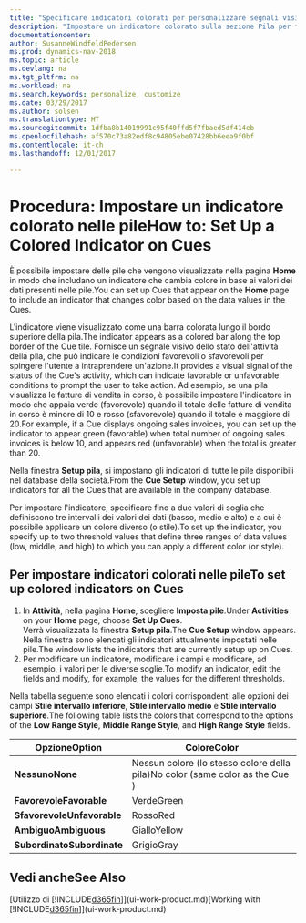 ```yaml
---
title: "Specificare indicatori colorati per personalizzare segnali visivi sull'attività di una pila"
description: "Impostare un indicatore colorato sulla sezione Pila per fornire un segnale visivo per personalizzato per l'attività di una pila."
documentationcenter: 
author: SusanneWindfeldPedersen
ms.prod: dynamics-nav-2018
ms.topic: article
ms.devlang: na
ms.tgt_pltfrm: na
ms.workload: na
ms.search.keywords: personalize, customize
ms.date: 03/29/2017
ms.author: solsen
ms.translationtype: HT
ms.sourcegitcommit: 1dfba8b14019991c95f40ffd5f7fbaed5df414eb
ms.openlocfilehash: af570c73a82edf8c94805ebe07428bb6eea9f0bf
ms.contentlocale: it-ch
ms.lasthandoff: 12/01/2017

---
```

# <a name="how-to-set-up-a-colored-indicator-on-cues"></a><span data-ttu-id="de513-103">Procedura: Impostare un indicatore colorato nelle pile</span><span class="sxs-lookup"><span data-stu-id="de513-103">How to: Set Up a Colored Indicator on Cues</span></span>
<span data-ttu-id="de513-104">È possibile impostare delle pile che vengono visualizzate nella pagina **Home** in modo che includano un indicatore che cambia colore in base ai valori dei dati presenti nelle pile.</span><span class="sxs-lookup"><span data-stu-id="de513-104">You can set up Cues that appear on the **Home** page to include an indicator that changes color based on the data values in the Cues.</span></span>

<span data-ttu-id="de513-105">L'indicatore viene visualizzato come una barra colorata lungo il bordo superiore della pila.</span><span class="sxs-lookup"><span data-stu-id="de513-105">The indicator appears as a colored bar along the top border of the Cue tile.</span></span> <span data-ttu-id="de513-106">Fornisce un segnale visivo dello stato dell'attività della pila, che può indicare le condizioni favorevoli o sfavorevoli per spingere l'utente a intraprendere un'azione.</span><span class="sxs-lookup"><span data-stu-id="de513-106">It provides a visual signal of the status of the Cue's activity, which can indicate favorable or unfavorable conditions to prompt the user to take action.</span></span> <span data-ttu-id="de513-107">Ad esempio, se una pila visualizza le fatture di vendita in corso, è possibile impostare l'indicatore in modo che appaia verde (favorevole) quando il totale delle fatture di vendita in corso è minore di 10 e rosso (sfavorevole) quando il totale è maggiore di 20.</span><span class="sxs-lookup"><span data-stu-id="de513-107">For example, if a Cue displays ongoing sales invoices, you can set up the indicator to appear green (favorable) when total number of ongoing sales invoices is below 10, and appears red (unfavorable) when the total is greater than 20.</span></span>

<span data-ttu-id="de513-108">Nella finestra **Setup pila**, si impostano gli indicatori di tutte le pile disponibili nel database della società.</span><span class="sxs-lookup"><span data-stu-id="de513-108">From the **Cue Setup** window, you set up indicators for all the Cues that are available in the company database.</span></span>

<span data-ttu-id="de513-109">Per impostare l'indicatore, specificare fino a due valori di soglia che definiscono tre intervalli dei valori dei dati (basso, medio e alto) e a cui è possibile applicare un colore diverso (o stile).</span><span class="sxs-lookup"><span data-stu-id="de513-109">To set up the indicator, you specify up to two threshold values that define three ranges of data values (low, middle, and high) to which you can apply a different color (or style).</span></span>

## <a name="to-set-up-colored-indicators-on-cues"></a><span data-ttu-id="de513-110">Per impostare indicatori colorati nelle pile</span><span class="sxs-lookup"><span data-stu-id="de513-110">To set up colored indicators on Cues</span></span>
1. <span data-ttu-id="de513-111">In **Attività**, nella pagina **Home**, scegliere **Imposta pile**.</span><span class="sxs-lookup"><span data-stu-id="de513-111">Under **Activities** on your **Home** page, choose **Set Up Cues**.</span></span>  
   <span data-ttu-id="de513-112">Verrà visualizzata la finestra **Setup pila**.</span><span class="sxs-lookup"><span data-stu-id="de513-112">The **Cue Setup** window appears.</span></span> <span data-ttu-id="de513-113">Nella finestra sono elencati gli indicatori attualmente impostati nelle pile.</span><span class="sxs-lookup"><span data-stu-id="de513-113">The window lists the indicators that are currently setup up on Cues.</span></span>
2. <span data-ttu-id="de513-114">Per modificare un indicatore, modificare i campi e modificare, ad esempio, i valori per le diverse soglie.</span><span class="sxs-lookup"><span data-stu-id="de513-114">To modify an indicator, edit the fields and modify, for example, the values for the different thresholds.</span></span>  

<span data-ttu-id="de513-115">Nella tabella seguente sono elencati i colori corrispondenti alle opzioni dei campi **Stile intervallo inferiore**, **Stile intervallo medio** e **Stile intervallo superiore**.</span><span class="sxs-lookup"><span data-stu-id="de513-115">The following table lists the colors that correspond to the options of the **Low Range Style**, **Middle Range Style**, and **High Range Style** fields.</span></span>

| <span data-ttu-id="de513-116">Opzione</span><span class="sxs-lookup"><span data-stu-id="de513-116">Option</span></span> | <span data-ttu-id="de513-117">Colore</span><span class="sxs-lookup"><span data-stu-id="de513-117">Color</span></span> |
| --- | --- |
| <span data-ttu-id="de513-118">**Nessuno**</span><span class="sxs-lookup"><span data-stu-id="de513-118">**None**</span></span> |<span data-ttu-id="de513-119">Nessun colore (lo stesso colore della pila)</span><span class="sxs-lookup"><span data-stu-id="de513-119">No color (same color as the Cue )</span></span>|
| <span data-ttu-id="de513-120">**Favorevole**</span><span class="sxs-lookup"><span data-stu-id="de513-120">**Favorable**</span></span> |<span data-ttu-id="de513-121">Verde</span><span class="sxs-lookup"><span data-stu-id="de513-121">Green</span></span> |
| <span data-ttu-id="de513-122">**Sfavorevole**</span><span class="sxs-lookup"><span data-stu-id="de513-122">**Unfavorable**</span></span> |<span data-ttu-id="de513-123">Rosso</span><span class="sxs-lookup"><span data-stu-id="de513-123">Red</span></span> |
| <span data-ttu-id="de513-124">**Ambiguo**</span><span class="sxs-lookup"><span data-stu-id="de513-124">**Ambiguous**</span></span> |<span data-ttu-id="de513-125">Giallo</span><span class="sxs-lookup"><span data-stu-id="de513-125">Yellow</span></span> |
| <span data-ttu-id="de513-126">**Subordinato**</span><span class="sxs-lookup"><span data-stu-id="de513-126">**Subordinate**</span></span> |<span data-ttu-id="de513-127">Grigio</span><span class="sxs-lookup"><span data-stu-id="de513-127">Gray</span></span> |

## <a name="see-also"></a><span data-ttu-id="de513-128">Vedi anche</span><span class="sxs-lookup"><span data-stu-id="de513-128">See Also</span></span>
<span data-ttu-id="de513-129">[Utilizzo di [!INCLUDE[d365fin](includes/d365fin_md.md)]](ui-work-product.md)</span><span class="sxs-lookup"><span data-stu-id="de513-129">[Working with [!INCLUDE[d365fin](includes/d365fin_md.md)]](ui-work-product.md)</span></span>

